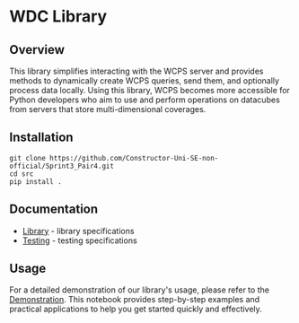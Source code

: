 # WDC Library

## Overview

This library simplifies interacting with the WCPS server and provides methods to dynamically create WCPS queries, send them, and optionally process data locally. Using this library, WCPS becomes more accessible for Python developers who aim to use and perform operations on datacubes from servers that store multi-dimensional coverages.

## Installation 

```
git clone https://github.com/Constructor-Uni-SE-non-official/Sprint3_Pair4.git
cd src
pip install .
```

## Documentation
- [Library](https://github.com/Constructor-Uni-SE-non-official/Sprint3_Pair4/tree/main/src/LIBRARY.md) - library specifications
- [Testing](https://github.com/Constructor-Uni-SE-non-official/Sprint3_Pair4/tree/main/tests/TESTING.md) - testing specifications

## Usage
For a detailed demonstration of our library's usage, please refer to the [Demonstration](https://github.com/Constructor-Uni-SE-non-official/Sprint3_Pair4/blob/main/demo.ipynb). This notebook provides step-by-step examples and practical applications to help you get started quickly and effectively.